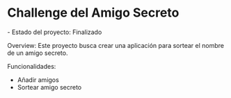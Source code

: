 <h1> Challenge del Amigo Secreto</h1>
- Estado del proyecto: Finalizado

Overview:
Este proyecto busca crear una aplicación para sortear el nombre de un amigo secreto.

Funcionalidades:
- Añadir amigos
- Sortear amigo secreto




